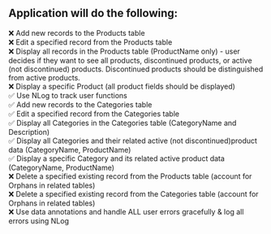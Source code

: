 ## Application will do the following:
❌ Add new records to the Products table  
❌ Edit a specified record from the Products table   
❌ Display all records in the Products table (ProductName only) - user decides if they want to see all products, discontinued products, or active (not discontinued) products. Discontinued products should be distinguished from active products.  
❌ Display a specific Product (all product fields should be displayed)  
✅ Use NLog to track user functions  
✅ Add new records to the Categories table  
✅ Edit a specified record from the Categories table  
✅ Display all Categories in the Categories table (CategoryName and Description)  
✅ Display all Categories and their related active (not discontinued)product data (CategoryName, ProductName)  
✅ Display a specific Category and its related active product data (CategoryName, ProductName)  
❌ Delete a specified existing record from the Products table (account for Orphans in related tables)  
❌ Delete a specified existing record from the Categories table (account for Orphans in related tables)  
❌ Use data annotations and handle ALL user errors gracefully & log all errors using NLog


